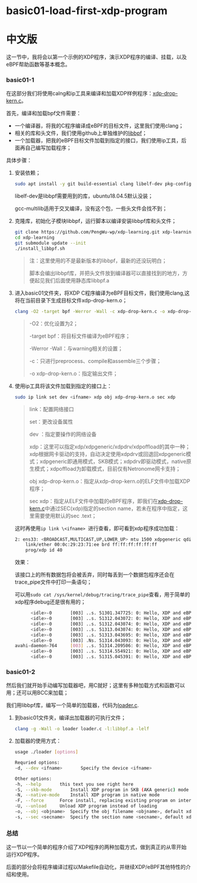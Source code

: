 # basic01-load-first-xdp-program


# 中文版

这一节中，我将会以第一个示例的XDP程序，演示XDP程序的编译、挂载，以及eBPF帮助函数等基本概念。

### basic01-1

在这部分我们将使用calng和ip工具来编译和加载XDP样例程序：[xdp-drop-kern.c](./xdp-drop-kern.c)。



首先，编译和加载bpf文件需要：

* 一个编译器，将我的C程序编译成eBPF的目标文件，这里我们使用clang；
* 相关的库和头文件，我们使用github上单独维护的[libbpf](../libbpf)；
* 一个加载器，把我的eBPF目标文件加载到指定的接口，我们使用ip工具，后面再自己编写加载程序；

具体步骤：

1. 安装依赖；

   ```bash
   sudo apt install -y git build-essential clang libelf-dev pkg-config gcc-multilib
   ```

   libelf-dev是libbpf需要用到的库，ubuntu18.04.5默认没装；

   gcc-multilib适用于交叉编译，没有这个包，一些头文件会找不到；

2. 克隆库，初始化子模块libbpf，运行脚本以编译安装libbpf库和头文件；

   ```bash
   git clone https://github.com/PengWu-wp/xdp-learning.git xdp-learning
   cd xdp-learning
   git submodule update --init
   ./install_libbpf.sh
   ```

   > 注：这里使用的不是最新版本的libbpf，最新的还没玩明白；
   >
   > 脚本会编出libbpf库，并把头文件放到编译器可以直接找到的地方，方便起见我们后面使用静态库libbpf.a

3. 进入basic01文件夹，将XDP C程序编译为eBPF目标文件，我们使用clang,这将在当前目录下生成目标文件xdp-drop-kern.o；

   ``` bash
   clang -O2 -target bpf -Werror -Wall -c xdp-drop-kern.c -o xdp-drop-kern.o
   ```

   > -O2：优化设置为2；
   >
   > -target bpf：将目标文件编译为eBPF程序；
   >
   > -Werror -Wall：与warning相关的设置；
   >
   > -c：只进行preprocess、compile和assemble三个步骤；
   >
   > -o xdp-drop-kern.o：指定输出文件； 


4. 使用ip工具将该文件加载到指定的接口上：

   ```bash
   sudo ip link set dev <ifname> xdp obj xdp-drop-kern.o sec xdp
   ```

   > link：配置网络接口
   >
   > set：更改设备属性
   >
   > dev <ifname>：指定要操作的网络设备
   >
   > xdp：这里可以指定xdp/xdpgeneric/xdpdrv/xdpoffload的其中一种；xdp根据网卡驱动的支持，自动决定使用xdpdrv或回退回xdpgeneric模式；xdpgeneric即通用模式，SKB模式；xdpdrv即驱动模式，native原生模式；xdpoffload为卸载模式，目前仅有Netronome网卡支持；
   >
   > obj xdp-drop-kern.o：指定从xdp-drop-kern.o的ELF文件中加载XDP程序；
   >
   > sec xdp：指定从ELF文件中加载的eBPF程序，即我们在[xdp-drop-kern.c](./xdp-drop-kern.c)中通过SEC(xdp)指定的section name，若未在程序中指定，这里需要使用默认的sec .text；

   这时再使用`ip link \<ifname> `进行查看，即可看到xdp程序成功加载：

   ``` bash
   2: ens33: <BROADCAST,MULTICAST,UP,LOWER_UP> mtu 1500 xdpgeneric qdisc fq_codel state UP mode DEFAULT group default qlen 1000
       link/ether 00:0c:29:23:71:ee brd ff:ff:ff:ff:ff:ff
       prog/xdp id 40
   ```

   效果：

   该接口上的所有数据包将会被丢弃，同时每丢到一个数据包程序还会在trace_pipe文件中打印一条语句；

   可以用`sudo cat /sys/kernel/debug/tracing/trace_pipe`查看，用于简单的xdp程序debug还是很有用的；

   ```bash
         <idle>-0       [003] ..s. 51301.347725: 0: Hello, XDP and eBPF!
         <idle>-0       [003] ..s. 51312.043072: 0: Hello, XDP and eBPF!
         <idle>-0       [003] ..s. 51312.043074: 0: Hello, XDP and eBPF!
         <idle>-0       [003] ..s. 51313.043074: 0: Hello, XDP and eBPF!
         <idle>-0       [003] ..s. 51313.043695: 0: Hello, XDP and eBPF!
         <idle>-0       [003] .Ns. 51314.043093: 0: Hello, XDP and eBPF!
   avahi-daemon-764     [003] ..s. 51314.209506: 0: Hello, XDP and eBPF!
         <idle>-0       [003] ..s. 51314.554921: 0: Hello, XDP and eBPF!
         <idle>-0       [003] ..s. 51315.045391: 0: Hello, XDP and eBPF!
   ```

   

### basic01-2

然后我们就开始手动编写加载器吧，用C就好；这里有多种加载方式和函数可以用；还可以用BCC来加载；

我们用libbpf库，编写一个简单的加载器，代码为[loader.c](./loader.c).

1. 到basic01文件夹，编译出加载器的可执行文件；

   ```bash
   clang -g -Wall -o loader loader.c -l:libbpf.a -lelf
   ```

2. 加载器的使用方式：

   ```bash
   usage ./loader [options] 
   
   Requried options:
   -d, --dev <ifname>		Specify the device <ifname>
   
   Other options:
   -h, --help		this text you see right here
   -S, --skb-mode		Install XDP program in SKB (AKA generic) mode
   -N, --native-mode	Install XDP program in native mode
   -F, --force		Force install, replacing existing program on interface
   -U, --unload		Unload XDP program instead of loading
   -o, --obj <objname>	Specify the obj filename <objname>, default xdp-drop-kern.o
   -s, --sec <secname>	Specify the section name <secname>, default xdp
   ```

### 总结

这一节以一个简单的程序介绍了XDP程序的两种加载方式，做到真正的从零开始运行XDP程序。

后面的部分会将程序编译过程以Makefile自动化，并继续XDP/eBPF其他特性的介绍和使用。





